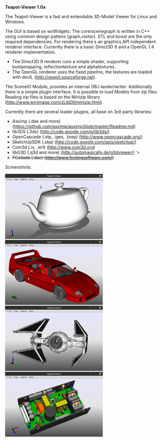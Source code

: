 <b>Teapot-Viewer 1.0a</b>

The Teapot-Viewer is a fast and extendable 3D-Model Viewer for Linux and Windows.

The GUI is based on wxWidgets. The core/scenegraph is written in C++ using common design pattens (graph,visitor). STL and boost are the only required dependencies. For rendering there s an graphics API independent renderer interface. Currently there is a basic Direct3D 9 and a OpenGL 1.4 renderer implementation.

* The Direct3D 9 renderer runs a simple shader, supporting bumpmapping, reflectiontexture and alphatextures.
* The OpenGL renderer uses the fixed pipeline, the textures are loaded with devIL (http://openil.sourceforge.net).

The SceneIO Module, provides an internal OBJ laoder/writer. Additionally there is a simple plugin interface. It is possible to load Models from zip files. Reading zip files is based on the Minizip library (http://www.winimage.com/zLibDll/minizip.html).

Currently there are several loader plugins, all base on 3rd-party libraries:

* Assimp (.dae and more) (https://github.com/assimp/assimp/blob/master/Readme.md)
* lib3DS (.3ds) (http://code.google.com/p/lib3ds/)
* OpenCascade (.stp, .iges, .brep) (http://www.opencascade.org/)
* SketchUpSDK (.skp) (http://code.google.com/apis/sketchup/)
* Coin3d (.iv, .wrl) (http://www.coin3d.org)
* libG3D (.q3d and more) (http://automagically.de/g3dviewer/) '>
* <strike>FCollada (.dae) (http://www.feelingsoftware.com/)</strike>

Screenshots:

<img src='https://github.com/eh2k/teapot-viewer/raw/master/doc/screenshots/teapot.obj.png' width='320'> 
<img src='https://github.com/eh2k/teapot-viewer/raw/master/doc/screenshots/F40.dae.png' width='320'> 
<img src='https://github.com/eh2k/teapot-viewer/raw/master/doc/screenshots/tiefite.3ds.png' width='320'> 
<img src='https://github.com/eh2k/teapot-viewer/raw/master/doc/screenshots/CUI-DEFAULT.wrl.png' width='320'>
